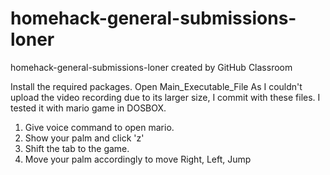 # homehack-general-submissions-loner
homehack-general-submissions-loner created by GitHub Classroom


Install the required packages.
Open Main_Executable_File
As I couldn't upload the video recording due to its larger size, I commit with these files.
I tested it with mario game in DOSBOX.
1. Give voice command to open mario.
2. Show your palm and click 'z'
3. Shift the tab to the game.
4. Move your palm accordingly to move Right, Left, Jump
